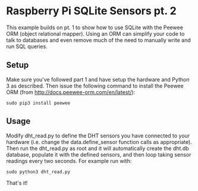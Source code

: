 # Raspberry Pi SQLite Sensors pt. 2

This example builds on pt. 1 to show how to use SQLite with the Peewee ORM
(object relational mapper).  Using an ORM can simplify your code to talk to
databases and even remove much of the need to manually write and run SQL queries.

## Setup

Make sure you've followed part 1 and have setup the hardware and Python 3 as
described.  Then issue the following command to install the Peewee ORM (from
http://docs.peewee-orm.com/en/latest/):

    sudo pip3 install peewee

## Usage

Modify dht_read.py to define the DHT sensors you have connected to your hardware
(i.e. change the data.define_sensor function calls as appropriate).  Then run
the dht_read.py as root and it will automatically create the dht.db database,
populate it with the defined sensors, and then loop taking sensor readings every
two seconds.  For example run with:

    sudo python3 dht_read.py

That's it!
